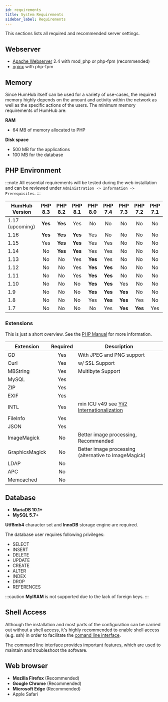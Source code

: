 ```yaml
---
id: requirements
title: System Requirements
sidebar_label: Requirements
---
```


This sections lists all required and recommended server settings.

## Webserver

- [Apache Webserver](https://httpd.apache.org/) 2.4 with mod_php or php-fpm (recommended)
- [nginx](https://www.nginx.com/) with php-fpm

## Memory

Since HumHub itself can be used for a variety of use-cases, the required memory highly depends on the amount and
activity within the network as well as the specific actions of the users. The minimum memory requirements of HumHub are:

**RAM**

- 64 MB of memory allocated to PHP

**Disk space**

- 500 MB for the applications
- 100 MB for the database

## PHP Environment

:::note 
All essential requirements will be tested during the web installation and can be reviewed under 
`Administration -> Information -> Prerequisites`.
:::

| HumHub Version | PHP 8.3  | PHP 8.2  | PHP 8.1  | PHP 8.0  | PHP 7.4  | PHP 7.3  | PHP 7.2  | PHP 7.1  | 
|----------------|:--------:|:--------:|:--------:|:--------:|:--------:|:--------:|:--------:|:--------:|
| 1.17 (upcoming) | **Yes**  | **Yes** | Yes      | No       | No       | No       | No       | No       |
| 1.16           | **Yes**  | **Yes**  | **Yes**  | Yes      | No       | No       | No       | No       |
| 1.15           | Yes      | **Yes**  | **Yes**  | Yes      | Yes      | No       | No       | No       |
| 1.14           | No       | **Yes**  | **Yes**  | Yes      | Yes      | No       | No       | No       |
| 1.13           | No       | No       | Yes      | **Yes**  | Yes      | No       | No       | No       |
| 1.12           | No       | No       | Yes      | **Yes**  | **Yes**  | No       | No       | No       |
| 1.11           | No       | No       | Yes      | **Yes**  | **Yes**  | No       | No       | No       |
| 1.10           | No       | No       | No       | **Yes**  | **Yes**  | Yes      | No       | No       |
| 1.9            | No       | No       | No       | **Yes**  | **Yes**  | **Yes**  | No       | No       |
| 1.8            | No       | No       | No       | Yes      | **Yes**  | **Yes**  | Yes      | No       |
| 1.7            | No       | No       | No       | No       | Yes      | **Yes**  | **Yes**  | Yes      |

### Extensions

This is just a short overview. See the [PHP Manual](https://www.php.net/manual/en/extensions.php) for more information.

| Extension     | Required      | Description                                                               |
| ------------- |:-------------:| --------------------------------------------------------------------------|
| GD            | Yes           | With JPEG and PNG support                                                 |
| Curl          | Yes           | w/ SSL Support                                                            |
| MBString      | Yes           | Multibyte Support                                                         |
| MySQL         | Yes           | |
| ZIP           | Yes           | |
| EXIF          | Yes           | |
| INTL          | Yes           | min ICU v49 see [Yii2 Internationalization](https://www.yiiframework.com/doc/guide/2.0/en/tutorial-i18n#setup-environment)         |
| FileInfo      | Yes           | |
| JSON          | Yes           | |
| ImageMagick   | No            | Better image processing, Recommended |
| GraphicsMagick| No            | Better image processing (alternative to ImageMagick)|
| LDAP          | No            | |
| APC           | No            | |
| Memcached     | No            | |



## Database

- **MariaDB 10.1+** 
- **MySQL 5.7+**

**Utf8mb4** character set  and **InnoDB** storage engine are required.

The database user requires following privileges:

- SELECT
- INSERT
- DELETE
- UPDATE
- CREATE
- ALTER
- INDEX
- DROP
- REFERENCES

:::caution
**MyISAM** is not supported due to the lack of foreign keys.
:::

## Shell Access

Although the installation and most parts of the configuration can be carried out without a shell access, it's highly recommended to enable shell access (e.g. ssh) in order to facilitate the [comand line interface](console.md). 

The command line interface provides important features, which are used to maintain and troubleshoot the software.


## Web browser

 - **Mozilla Firefox** (Recommended)
 - **Google Chrome** (Recommended)
 - **Microsoft Edge** (Recommended)
 - Apple Safari

